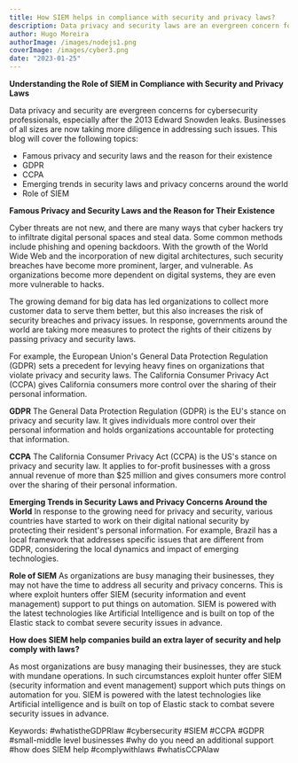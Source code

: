 ```yaml
---
title: How SIEM helps in compliance with security and privacy laws?
description: Data privacy and security laws are an evergreen concern for cybersecurity professionals
author: Hugo Moreira
authorImage: /images/nodejs1.png
coverImage: /images/cyber3.png
date: "2023-01-25"
---
```


**Understanding the Role of SIEM in Compliance with Security and Privacy Laws**

Data privacy and security are evergreen concerns for cybersecurity professionals, especially after the 2013 Edward Snowden leaks. Businesses of all sizes are now taking more diligence in addressing such issues. This blog will cover the following topics:

- Famous privacy and security laws and the reason for their existence
- GDPR
- CCPA
- Emerging trends in security laws and privacy concerns around the world
- Role of SIEM

**Famous Privacy and Security Laws and the Reason for Their Existence**

Cyber threats are not new, and there are many ways that cyber hackers try to infiltrate digital personal spaces and steal data. Some common methods include phishing and opening backdoors. With the growth of the World Wide Web and the incorporation of new digital architectures, such security breaches have become more prominent, larger, and vulnerable. As organizations become more dependent on digital systems, they are even more vulnerable to hacks.

The growing demand for big data has led organizations to collect more customer data to serve them better, but this also increases the risk of security breaches and privacy issues. In response, governments around the world are taking more measures to protect the rights of their citizens by passing privacy and security laws.

For example, the European Union's General Data Protection Regulation (GDPR) sets a precedent for levying heavy fines on organizations that violate privacy and security laws. The California Consumer Privacy Act (CCPA) gives California consumers more control over the sharing of their personal information.

**GDPR**
The General Data Protection Regulation (GDPR) is the EU's stance on privacy and security law. It gives individuals more control over their personal information and holds organizations accountable for protecting that information.

**CCPA**
The California Consumer Privacy Act (CCPA) is the US's stance on privacy and security law. It applies to for-profit businesses with a gross annual revenue of more than $25 million and gives consumers more control over the sharing of their personal information.

**Emerging Trends in Security Laws and Privacy Concerns Around the World**
In response to the growing need for privacy and security, various countries have started to work on their digital national security by protecting their resident's personal information. For example, Brazil has a local framework that addresses specific issues that are different from GDPR, considering the local dynamics and impact of emerging technologies.

**Role of SIEM**
As organizations are busy managing their businesses, they may not have the time to address all security and privacy concerns. This is where exploit hunters offer SIEM (security information and event management) support to put things on automation. SIEM is powered with the latest technologies like Artificial Intelligence and is built on top of the Elastic stack to combat severe security issues in advance.

**How does SIEM help companies build an extra layer of security and help comply with laws?**

As most organizations are busy managing their businesses, they are stuck with mundane operations. In such circumstances exploit hunter offer SIEM (security information and event management) support which puts things on automation for you. SIEM is powered with the latest technologies like Artificial intelligence and is built on top of Elastic stack to combat severe security issues in advance.

Keywords:
#whatistheGDPRlaw #cybersecurity #SIEM #CCPA #GDPR #small-middle level businesses #why do you need an additional support #how does SIEM help #complywithlaws #whatisCCPAlaw
